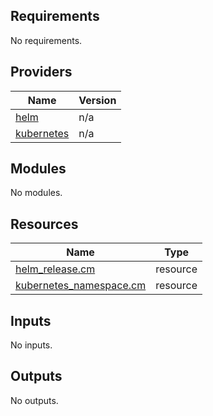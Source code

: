## Requirements

No requirements.

## Providers

| Name | Version |
|------|---------|
| <a name="provider_helm"></a> [helm](#provider\_helm) | n/a |
| <a name="provider_kubernetes"></a> [kubernetes](#provider\_kubernetes) | n/a |

## Modules

No modules.

## Resources

| Name | Type |
|------|------|
| [helm_release.cm](https://registry.terraform.io/providers/hashicorp/helm/latest/docs/resources/release) | resource |
| [kubernetes_namespace.cm](https://registry.terraform.io/providers/hashicorp/kubernetes/latest/docs/resources/namespace) | resource |

## Inputs

No inputs.

## Outputs

No outputs.
